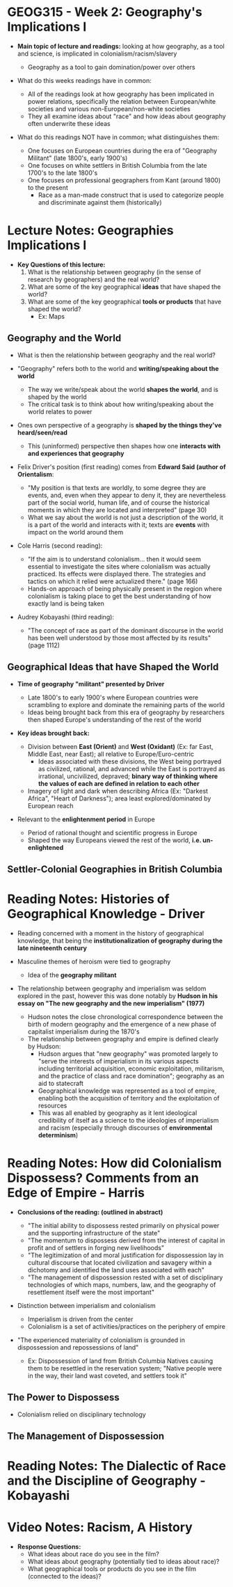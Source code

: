 # GEOG315 - Week 2: Geography's Implications I
- **Main topic of lecture and readings:** looking at how geography, as a tool and science, is implicated in colonialism/racism/slavery
    - Geography as a tool to gain domination/power over others

- What do this weeks readings have in common:
    - All of the readings look at how geography has been implicated in power relations, specifically the relation between European/white societies and various non-European/non-white societies
    - They all examine ideas about "race" and how ideas about geography often underwrite these ideas

- What do this readings NOT have in common; what distinguishes them:
    - One focuses on European countries during the era of "Geography Militant" (late 1800's, early 1900's)
    - One focuses on white settlers in British Columbia from the late 1700's to the late 1800's
    - One focuses on professional geographers from Kant (around 1800) to the present
        - Race as a man-made construct that is used to categorize people and discriminate against them (historically)

# Lecture Notes: Geographies Implications I
- **Key Questions of this lecture:**
    1. What is the relationship between geography (in the sense of research by geographers) and the real world?
    2. What are some of the key geographical **ideas** that have shaped the world?
    3. What are some of the key geographical **tools or products** that have shaped the world?
        - Ex: Maps  

## Geography and the World
- What is then the relationship between geography and the real world?

- "Geography" refers both to the world and **writing/speaking about the world**
    - The way we write/speak about the world **shapes the world**, and is shaped by the world
    - The critical task is to think about how writing/speaking about the world relates to power

- Ones own perspective of a geography is **shaped by the things they've heard/seen/read**
    - This (uninformed) perspective then shapes how one **interacts with and experiences that geography**

- Felix Driver's position (first reading) comes from **Edward Said (author of Orientalism**:
    - "My position is that texts are worldly, to some degree they are events, and, even when they appear to deny it, they are nevertheless part of the social world, human life, and of course the historical moments in which they are located and interpreted" (page 30)
    - What we say about the world is not just a description of the world, it is a part of the world and interacts with it; texts are **events** with impact on the world around them

- Cole Harris (second reading):
    - "If the aim is to understand colonialism... then it would seem essential to investigate the sites where colonialism was actually practiced. Its effects were displayed there. The strategies and tactics on which it relied were actualized there." (page 166)
    - Hands-on approach of being physically present in the region where colonialism is taking place to get the best understanding of how exactly land is being taken

- Audrey Kobayashi (third reading):
    - "The concept of race as part of the dominant discourse in the world has been well understood by those most affected by its results" (page 1112)

## Geographical Ideas that have Shaped the World
- **Time of geography "militant" presented by Driver**
    - Late 1800's to early 1900's where European countries were scrambling to explore and dominate the remaining parts of the world
    - Ideas being brought back from this era of geography by researchers then shaped Europe's understanding of the rest of the world

- **Key ideas brought back:**
    - Division between **East (Orient)** and **West (Oxidant)** (Ex: far East, Middle East, near East); all relative to Europe/Euro-centric
        - Ideas associated with these divisions, the West being portrayed as civilized, rational, and advanced while the East is portrayed as irrational, uncivilized, depraved; **binary way of thinking where the values of each are defined in relation to each other**
    - Imagery of light and dark when describing Africa (Ex: "Darkest Africa", "Heart of Darkness"); area least explored/dominated by European reach

- Relevant to the **enlightenment period** in Europe
    - Period of rational thought and scientific progress in Europe
    - Shaped the way Europeans viewed the rest of the world, **i.e. un-enlightened**

## Settler-Colonial Geographies in British Columbia

# Reading Notes: Histories of Geographical Knowledge - Driver
- Reading concerned with a moment in the history of geographical knowledge, that being the **institutionalization of geography during the late nineteenth century**

- Masculine themes of heroism were tied to geography
    - Idea of the **geography militant**

- The relationship between geography and imperialism was seldom explored in the past, however this was done notably by **Hudson in his essay on "The new geography and the new imperialism" (1977)**
    - Hudson notes the close chronological correspondence between the birth of modern geography and the emergence of a new phase of capitalist imperialism during the 1870's
    - The relationship between geography and empire is defined clearly by Hudson:
        - Hudson argues that "new geography" was promoted largely to "serve the interests of imperialism in its various aspects including territorial acquisition, economic exploitation, militarism, and the practice of class and race domination"; geography as an aid to statecraft
        - Geographical knowledge was represented as a tool of empire, enabling both the acquisition of territory and the exploitation of resources
        - This was all enabled by geography as it lent ideological credibility of itself as a science to the ideologies of imperialism and racism (especially through discourses of **environmental determinism**)

# Reading Notes: How did Colonialism Dispossess? Comments from an Edge of Empire - Harris
- **Conclusions of the reading: (outlined in abstract)**
    - "The initial ability to dispossess rested primarily on physical power and the supporting infrastructure of the state"
    - "The momentum to dispossess derived from the interest of capital in profit and of settlers in forging new livelihoods"
    - "The legitimization of and moral justification for dispossession lay in cultural discourse that located civilization and savagery within a dichotomy and identified the land uses associated with each"
    - "The management of dispossession rested with a set of disciplinary technologies of which maps, numbers, law, and the geography of resettlement itself were the most important"

- Distinction between imperialism and colonialism
    - Imperialism is driven from the center
    - Colonialism is a set of activities/practices on the periphery of empire

- "The experienced materiality of colonialism is grounded in dispossession and repossessions of land"
    - Ex: Dispossession of land from British Columbia Natives causing them to be resettled in the reservation system; "Native people were in the way, their land wast coveted, and settlers took it"

## The Power to Dispossess
- Colonialism relied on disciplinary technology

## The Management of Dispossession

# Reading Notes: The Dialectic of Race and the Discipline of Geography - Kobayashi

# Video Notes: Racism, A History
- **Response Questions:**
    - What ideas about race do you see in the film?
    - What ideas about geography (potentially tied to ideas about race)?
    - What geographical tools or products do you see in the film (connected to the ideas)?